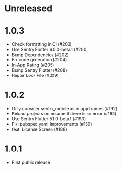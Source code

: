 # Unreleased

# 1.0.3

* Check formatting in CI (#203)
* Use Sentry Flutter 6.0.0-beta.1 (#200)
* Bump Dependencies (#202)
* Fix code generation (#204)
* In-App Rating (#205)
* Bump Sentry Flutter (#208)
* Repair Lock File (#209)

# 1.0.2

* Only consider sentry_mobile as in app frames (#192) 
* Reload projects on resume if there is an error (#195)
* Use Sentry Flutter 5.1.0-beta.1 (#190)
* Fix: pubspec.yaml Improvements (#189)
* feat: License Screen (#188)

# 1.0.1

* First public release
